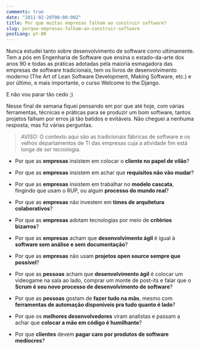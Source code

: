 ```yaml
---
comments: true
date: "2011-02-20T00:00:00Z"
title: Por que muitas empresas falham ao construir software?
slug: porque-empresas-falham-ao-construir-software
postLang: pt-BR
---
```


Nunca estudei tanto sobre desenvolvimento de software como ultimamente. Tem a pós em Engenharia de Software que ensina o estado-da-arte dos anos 90 e todas as práticas adotadas pela maioria esmagadora das empresas de software tradicionais, tem os livros de desenvolvimento moderno (The Art of Lean Software Development, Making Software, etc.) e por último, e mais importante, o curso Welcome to the Django.

E não vou parar tão cedo ;)

Nesse final de semana fiquei pensando em por que até hoje, com várias ferramentas, técnicas e práticas para se produzir um bom software, tantos projetos falham por erros já tão batidos e evitáveis. Não cheguei a nenhuma resposta, mas fiz várias perguntas.

>AVISO: O contexto aqui são as tradicionais fábricas de software e os velhos departamentos de TI das empresas cuja a atividade fim está longe de ser tecnologia.

* Por que as __empresas__ insistem em colocar o __cliente no papel de vilão__?

* Por que as __empresas__ insistem em achar que __requisitos não vão mudar__?

* Por que as __empresas__ insistem em trabalhar no __modelo cascata__, fingindo que usam o RUP, ou algum __processo do mundo real__?

* Por que as __empresas__ não investem em __times de arquitetura colaborativos__?

* Por que as __empresas__ adotam tecnologias por meio de __critérios bizarros__?

* Por que as __empresas__ acham que __desenvolvimento ágil__ é igual à __software sem análise e sem documentação__?

* Por que as __empresas__ não usam __projetos open source sempre que possível__?

* Por que as __pessoas__ acham que __desenvolvimento ágil__ é colocar um videogame na sala ao lado, comprar um monte de post-its e falar que o __Scrum é seu novo processo de desenvolvimento de software__?

* Por que as __pessoas__ gostam de __fazer tudo na mão__, mesmo com __ferramentas de automação disponíveis pra tudo quanto é lado__?

* Por que os __melhores desenvolvedores__ viram analistas e passam a achar que __colocar a mão em código é humilhante__?

* Por que __clientes__ devem __pagar caro por produtos de software medíocres__?
